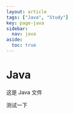 ```yaml
---
layout: article
tags: ["Java", "Study"]
key: page-java
sidebar:
  nav: java
aside:
  toc: true
---
```


# Java
这是 Java 文件

测试一下
